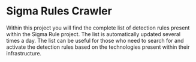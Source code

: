 # Sigma Rules Crawler
Within this project you will find the complete list of detection rules present within the Sigma Rule project. The list is automatically updated several times a day.
The list can be useful for those who need to search for and activate the detection rules based on the technologies present within their infrastructure.
